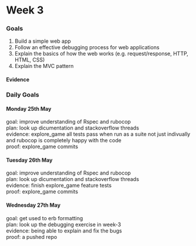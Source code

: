 # Week 3
### Goals

1. Build a simple web app
2. Follow an effective debugging process for web applications
3. Explain the basics of how the web works (e.g. request/response, HTTP, HTML, CSS)
4. Explain the MVC pattern

#### Evidence

### Daily Goals

#### Monday 25th May

goal: improve understanding of Rspec and rubocop <br/>
plan: look up dicumentation and stackoverflow threads <br/>
evidence: explore_game all tests pass when run as a suite not just indivually and rubocop is completely happy with the code <br/>
proof: explore_game commits

#### Tuesday 26th May

goal: improve understanding of Rspec and rubocop <br/>
plan: look up dicumentation and stackoverflow threads <br/>
evidence: finish explore_game feature tests <br/>
proof: explore_game commits

#### Wednesday 27th May

goal: get used to erb formatting <br/>
plan: look up the debugging exercise in week-3 <br/>
evidence: being able to explain and fix the bugs <br/>
proof: a pushed repo
